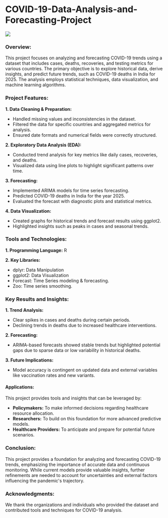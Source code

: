 # COVID-19-Data-Analysis-and-Forecasting-Project
![](https://www.datascienceportfol.io/static/profile_pics/pr26_B9ADA0C8BEDB31C60AD1.jpg)

### Overview:
This project focuses on analyzing and forecasting COVID-19 trends using a dataset that includes cases, deaths, recoveries, and testing metrics for various countries. The primary objective is to explore historical data, derive insights, and predict future trends, such as COVID-19 deaths in India for 2025. The analysis employs statistical techniques, data visualization, and machine learning algorithms.

### Project Features:

**1. Data Cleaning & Preparation:**
- Handled missing values and inconsistencies in the dataset.
- Filtered the data for specific countries and aggregated metrics for analysis.
- Ensured date formats and numerical fields were correctly structured.

**2. Exploratory Data Analysis (EDA):**
- Conducted trend analysis for key metrics like daily cases, recoveries, and deaths.
- Visualized data using line plots to highlight significant patterns over time.

**3. Forecasting:**
- Implemented ARIMA models for time series forecasting.
- Predicted COVID-19 deaths in India for the year 2025.
- Evaluated the forecast with diagnostic plots and statistical metrics.

**4. Data Visualization:**
- Created graphs for historical trends and forecast results using ggplot2.
- Highlighted insights such as peaks in cases and seasonal trends.

### Tools and Technologies:

**1. Programming Language:** R

**2. Key Libraries:**
- dplyr: Data Manipulation
- ggplot2: Data Visualization
- Forecast: Time Series modeling & forecasting.
- Zoo: Time series smoothing.

### Key Results and Insights:

**1. Trend Analysis:**
- Clear spikes in cases and deaths during certain periods.
- Declining trends in deaths due to increased healthcare interventions.

**2. Forecasting:**
- ARIMA-based forecasts showed stable trends but highlighted potential gaps due to sparse data or low variability in historical deaths.

**3. Future Implications:**
- Model accuracy is contingent on updated data and external variables like vaccination rates and new variants.

#### Applications: 
This project provides tools and insights that can be leveraged by:
- **Policymakers:** To make informed decisions regarding healthcare resource allocation.
- **Researchers:** To build on this foundation for more advanced predictive models.
- **Healthcare Providers:** To anticipate and prepare for potential future scenarios.
### Conclusion: 
This project provides a foundation for analyzing and forecasting COVID-19 trends, emphasizing the importance of accurate data and continuous monitoring. While current models provide valuable insights, further refinements are needed to account for uncertainties and external factors influencing the pandemic's trajectory.

### Acknowledgments: 
We thank the organizations and individuals who provided the dataset and contributed tools and techniques for COVID-19 analysis.
